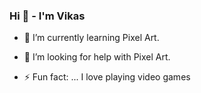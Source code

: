 ### Hi 👋 - I'm Vikas


- 🌱 I’m currently learning Pixel Art.

- 🤔 I’m looking for help with Pixel Art.

- ⚡ Fun fact: ... I love playing video games 


